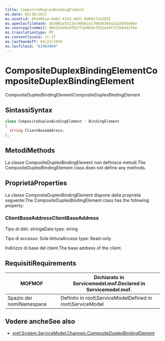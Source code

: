 ```yaml
---
title: CompositeDuplexBindingElement
ms.date: 03/30/2017
ms.assetid: 05e985aa-6462-431d-a831-0d601f3a3835
ms.openlocfilehash: db3081e5523dc96862a1706d6366a32a3693e88e
ms.sourcegitcommit: 9b552addadfb57fab0b9e7852ed4f1f1b8a42f8e
ms.translationtype: MT
ms.contentlocale: it-IT
ms.lasthandoff: 04/23/2019
ms.locfileid: "61963904"
---
```

# <a name="compositeduplexbindingelement"></a><span data-ttu-id="2ce90-102">CompositeDuplexBindingElement</span><span class="sxs-lookup"><span data-stu-id="2ce90-102">CompositeDuplexBindingElement</span></span>
<span data-ttu-id="2ce90-103">CompositeDuplexBindingElement</span><span class="sxs-lookup"><span data-stu-id="2ce90-103">CompositeDuplexBindingElement</span></span>  
  
## <a name="syntax"></a><span data-ttu-id="2ce90-104">Sintassi</span><span class="sxs-lookup"><span data-stu-id="2ce90-104">Syntax</span></span>  
  
```csharp
class CompositeDuplexBindingElement : BindingElement  
{  
  string ClientBaseAddress;  
};  
```  
  
## <a name="methods"></a><span data-ttu-id="2ce90-105">Metodi</span><span class="sxs-lookup"><span data-stu-id="2ce90-105">Methods</span></span>  
 <span data-ttu-id="2ce90-106">La classe CompositeDuplexBindingElement non definisce metodi.</span><span class="sxs-lookup"><span data-stu-id="2ce90-106">The CompositeDuplexBindingElement class does not define any methods.</span></span>  
  
## <a name="properties"></a><span data-ttu-id="2ce90-107">Proprietà</span><span class="sxs-lookup"><span data-stu-id="2ce90-107">Properties</span></span>  
 <span data-ttu-id="2ce90-108">La classe CompositeDuplexBindingElement dispone della proprietà seguente:</span><span class="sxs-lookup"><span data-stu-id="2ce90-108">The CompositeDuplexBindingElement class has the following property:</span></span>  
  
### <a name="clientbaseaddress"></a><span data-ttu-id="2ce90-109">ClientBaseAddress</span><span class="sxs-lookup"><span data-stu-id="2ce90-109">ClientBaseAddress</span></span>  
 <span data-ttu-id="2ce90-110">Tipo di dati: stringa</span><span class="sxs-lookup"><span data-stu-id="2ce90-110">Data type: string</span></span>  
  
 <span data-ttu-id="2ce90-111">Tipo di accesso: Sola lettura</span><span class="sxs-lookup"><span data-stu-id="2ce90-111">Access type: Read-only</span></span>  
  
 <span data-ttu-id="2ce90-112">Indirizzo di base del client.</span><span class="sxs-lookup"><span data-stu-id="2ce90-112">The base address of the client.</span></span>  
  
## <a name="requirements"></a><span data-ttu-id="2ce90-113">Requisiti</span><span class="sxs-lookup"><span data-stu-id="2ce90-113">Requirements</span></span>  
  
|<span data-ttu-id="2ce90-114">MOF</span><span class="sxs-lookup"><span data-stu-id="2ce90-114">MOF</span></span>|<span data-ttu-id="2ce90-115">Dichiarato in Servicemodel.mof.</span><span class="sxs-lookup"><span data-stu-id="2ce90-115">Declared in Servicemodel.mof.</span></span>|  
|---------|-----------------------------------|  
|<span data-ttu-id="2ce90-116">Spazio dei nomi</span><span class="sxs-lookup"><span data-stu-id="2ce90-116">Namespace</span></span>|<span data-ttu-id="2ce90-117">Definito in root\ServiceModel</span><span class="sxs-lookup"><span data-stu-id="2ce90-117">Defined in root\ServiceModel</span></span>|  
  
## <a name="see-also"></a><span data-ttu-id="2ce90-118">Vedere anche</span><span class="sxs-lookup"><span data-stu-id="2ce90-118">See also</span></span>

- <xref:System.ServiceModel.Channels.CompositeDuplexBindingElement>
